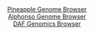 <div id="Pineapple_Genome_Browser" align="center">
  <a href="https://igv.org/app/?sessionURL=blob:zZJfb5swFMW_i6VWm0QAQ4CAVE00bRqS_lmb0iStKuSAAW9gM9uBJlG..7xq015WqXnYNMkP9tW17znHvx1oMReEURAAS4eODiHQgChZN0N1U.FrVGMBghxVAmuA4xxzTFMMgh3IkZAovrtUN0spGxEYBpFNr0a0YLqwdVSjLaOoE3rKamPIqgqtGEeScWGcctQygxRtr8Mr1DS6mm3rjpEhiQxUNSWjghkNpkXSqfeSX6WkwJTVOKnXlSSvAhKlR2nM9Bx9CuezME2xEFO8ibKTcBqFD_Z5_HjhDh_jm_E8dufHM1JQJNccn3wpebG0uhHqj0fX1WC9NLfb1lvQDqZH9tnx.UtDOBYn0IMD27GhbalgCM3wy__kWS1yoO8La3FVRHR0G9uLM7MblPhhWX_2Ju2RdXr7R.c22GugYulakQDSknsBNDXbdDXHcns_tnCgmaav8uGMgODpWQOSo_Sran_aAblpFC9A4G_rV3Q0wHiGOQh6vml60Pctp._1Td.He20H1rz6e.GO4jvfM63QstwkJ5VUMGeJoI3QEaV6m.Z6sT0wTSgmd9MtnA6z8QZdTZyyH0fxTdQORfRGlhpQo18_UBl9j6J_wt17hOhydShs.LYaV6f33N0u4zr0Zwv3vutWRXRxGb4Zz2HR5IzXSKp.VVHHn7S1iBNEpSq0RJAVqYjczFWKrAMBtGwFLUhZxRSFgBerD6ZmatAxP_6G094_778D">Pineapple Genome Browser</a>
</div>
<div id="Alphonso_Genome_Browser" align="center">
  <a href="https://igv.org/app/?sessionURL=blob:zZJfa9swFMW_i6BlA8WW7NipDWWkbdyG_kmTLAm0FCPbsqPGllxJsZuEfPdqZWMvHTQPGwM9SJcr3XOOfjvQUKmY4CAEjoU9C2MAgVqKdkqquqR3pKIKhDkpFYVA0pxKylMKwh3IidJkNrkxN5da1yq0babrTkV4ISzlWqQiW8FJq6xUVPa5KEuSCEm0kMo.k6QRNiuaTksTUteWme1anp0RTWxS1kvBlbBryou4Ne_Fv0pxQbmoaFytS83eBcRGj9GYWTn51l9M.2lKlbqmm2F22r8e9ufuYPZw6Z8_zEZXi5m_OJ6yghO9lvS0kInsXvLhdYTT1ejZH9TZ9i4af3fS4si9OB681kxSdYp7.MT1XIwcEwzjGX39nzybxQ70Pcxe2PS.eh7N86u2uT9yztQguc2OnAjxye3wQ.8u2ENQinRtWADpUvZCjKCLfOg5fufHFp9AhAKTkBQMhI9PEGhJ0pVpf9wBvakNMUDRl_U7PBAImVEJwk6AUA8HgeN1e10UBHgPd2Aty78XbzSbBD3k9B3Hj3NWaoNzFiteK4twbjVpbhXbA_OcjKoFnm5wG2wXg5suayN5sc5e0Pg2_UOWEJjR719ojH5G0T8h7zNCLJ0cittzO3.4vKPua8RXfhm51OmOL5Car7zxh_F0jdnDosmFrIg2_aZijj9pa4hkhGtTaJhiCSuZ3ixMiqIFIXbMIAhSUQpDIZBF8gVBBLGHvv6G090_7d8A">Alphonso Genome Browser</a>
</div>


<div id="DAF_Genomics_Browser" align="center">
  <a href="https://igv.org/app/?sessionURL=blob:tZFra9swFIb_i6D9ZDuWbMexIQxvS7cuWwI1jiGlBNU.vhDLciW5ThPy3ye8lsIujEEHkpA4l_fVeU7oEYSseYtCRCzsWRgjA8mKDzFlXQMrykCisKCNBAMJKEBAmwEKT6igUtHk5quurJTqZDiZ5LQwS2g5qzNpSceinSl5ryrQqSaxKKNH3tJBWhlnOlnRCW26ireST2iWgZSmPemgLXcD1cdLbDe2hB3rG1WPqjttQhvLrYJqt3Wbw.EvRv6Dsl71uyiNo7F.CU_X.TxaXkcbZ5FsP00_bJP15zSZppdxXbZU9QLmETt.WZbxXuIDs2fvt.sLchXAUB.kk367cD5eLg5dLUDOsY9njudgj6CzgRqe9RoCyiqBQ.waPpkZxHXN56vjTfUUBK9ReHtnICVottfptyeknjqNCkl46EdqBuIiB4FCM7BtHwcB8VzftYMAn40T6kXzxiyvkpvAt0lEyNS6p0zrF3UzDlAL_Rp8K5A_ddb7X0FpLrG_XMnN4wNf9WoTpWp9v4_LcnUcFr8F5Wj_f_xYwQWjSod.PJ.x0EbrMWjVKxfnfHf.Dg--">DAF Genomics Browser</a>
</div>
